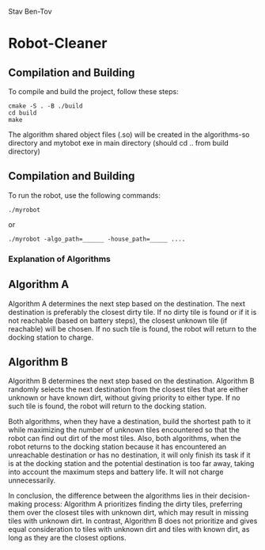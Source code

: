 Stav Ben-Tov
# Robot-Cleaner

## Compilation and Building

To compile and build the project, follow these steps:

```
cmake -S . -B ./build
cd build
make
```

The algorithm shared object files (.so) will be created in the algorithms-so directory and mytobot exe in main directory (should cd .. from build directory)

## Compilation and Building

To run the robot, use the following commands:
```
./myrobot 
```
or
```
./myrobot -algo_path=______ -house_path=_____ ....
```
### Explanation of Algorithms
## Algorithm A
Algorithm A determines the next step based on the destination. The next destination is preferably the closest dirty tile. If no dirty tile is found or if it is not reachable (based on battery steps), the closest unknown tile (if reachable) will be chosen. If no such tile is found, the robot will return to the docking station to charge. 

## Algorithm B
Algorithm B determines the next step based on the destination. Algorithm B randomly selects the next destination from the closest tiles that are either unknown or have known dirt, without giving priority to either type. If no such tile is found, the robot will return to the docking station.

Both algorithms, when they have a destination, build the shortest path to it while maximizing the number of unknown tiles encountered so that the robot can find out dirt of the most tiles.
Also, both algorithms, when the robot returns to the docking station because it has encountered an unreachable destination or has no destination, it will only finish its task if it is at the docking station and the potential destination is too far away, taking into account the maximum steps and battery life. It will not charge unnecessarily.

In conclusion, the difference between the algorithms lies in their decision-making process: Algorithm A prioritizes finding the dirty tiles, preferring them over the closest tiles with unknown dirt, which may result in missing tiles with unknown dirt. In contrast, Algorithm B does not prioritize and gives equal consideration to tiles with unknown dirt and tiles with known dirt, as long as they are the closest options.